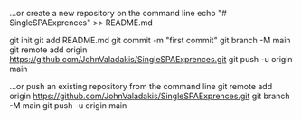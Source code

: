 …or create a new repository on the command line
echo "# SingleSPAExprences" >> README.md

git init
git add README.md
git commit -m "first commit"
git branch -M main
git remote add origin https://github.com/JohnValadakis/SingleSPAExprences.git
git push -u origin main

…or push an existing repository from the command line
git remote add origin https://github.com/JohnValadakis/SingleSPAExprences.git
git branch -M main
git push -u origin main